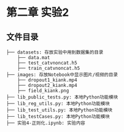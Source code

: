 # 第二章 实验2
## 文件目录
``` 
├── datasets: 存放实验中用到数据集的目录
    ├── data.mat
    ├── test_catvnoncat.h5
    ├── train_catvnoncat.h5
├── images: 存放Notebook中显示图片/视频的目录
    ├── dropout1_kiank.mp4
    ├── dropout2_kiank.mp4
    ├── field_kiank.png
├── lib_public_tests.py: 本地Python功能模块
├── lib_reg_utils.py: 本地Python功能模块
├── lib_test_utils.py: 本地Python功能模块 
├── lib_testCases.py: 本地Python功能模块
├── 实验4-正则化.ipynb: 实验内容
```

<!--
## 所需安装的库（新增）
- sklearn：`pip install scikit-learn`
-->